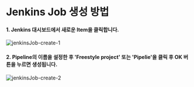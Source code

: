 # Jenkins Job 생성 방법

#### 1. Jenkins 대시보드에서 **새로운 Item**을 클릭합니다.

![jenkinsJob-create-1](/uploads/760d30879db7eec2de95653dce81ad47/jenkinsJob-create-1.png)

#### 2. Pipeline의 이름을 설정한 후 'Freestyle project' 또는 'Pipelie'을 클릭 후 OK 버튼을 누르면 생성됩니다.

![jenkinsJob-create-2](/uploads/a24c937230987f4f69197eb5d4e20454/jenkinsJob-create-2.png)
